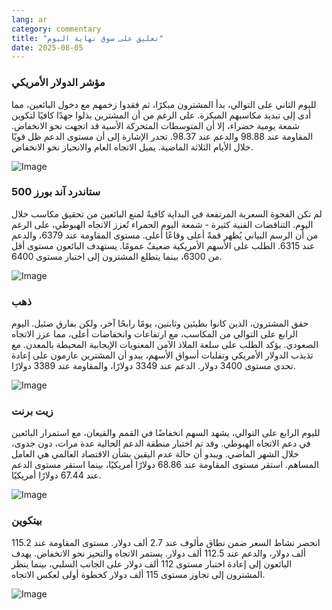 ```yaml
---
lang: ar
category: commentary
title: "تعليق على سوق نهاية اليوم"
date: 2025-08-05
---
```


### مؤشر الدولار الأمريكي

لليوم الثاني على التوالي، بدأ المشترون مبكرًا، ثم فقدوا زخمهم مع دخول البائعين، مما أدى إلى تبديد مكاسبهم المبكرة. على الرغم من أن المشترين بذلوا جهدًا كافيًا لتكوين شمعة يومية خضراء، إلا أن المتوسطات المتحركة الأسية قد اتجهت نحو الانخفاض. المقاومة عند 98.88 والدعم عند 98.37. تجدر الإشارة إلى أن مستوى الدعم ظل قويًا خلال الأيام الثلاثة الماضية. يميل الاتجاه العام والانحياز نحو الانخفاض.

![Image](https://markleighedu.github.io/img/Aug-2025/05-Aug-2025/usdindex.jpg)

### ستاندرد آند بورز 500

لم تكن الفجوة السعرية المرتفعة في البداية كافيةً لمنع البائعين من تحقيق مكاسب خلال اليوم. التناقضات الفنية كثيرة - شمعة اليوم الحمراء تُعزز الاتجاه الهبوطي، على الرغم من أن الرسم البياني يُظهر قمةً أعلى وقاعًا أعلى. مستوى المقاومة عند 6379، والدعم عند 6315. الطلب على الأسهم الأمريكية ضعيفٌ عمومًا. يستهدف البائعون مستوى أقل من 6300، بينما يتطلع المشترون إلى اختبار مستوى 6400.

![Image](https://markleighedu.github.io/img/Aug-2025/05-Aug-2025/sp500.jpg)

### ذهب

حقق المشترون، الذين كانوا بطيئين وثابتين، يومًا رابحًا آخر، ولكن بفارق ضئيل. اليوم الرابع على التوالي من المكاسب، مع ارتفاعات وانخفاضات أعلى، مما عزز الاتجاه الصعودي. يؤكد الطلب على سلعة الملاذ الآمن المعنويات الإيجابية المحيطة بالمعدن. مع تذبذب الدولار الأمريكي وتقلبات أسواق الأسهم، يبدو أن المشترين عازمون على إعادة تحدي مستوى 3400 دولار. الدعم عند 3349 دولارًا، والمقاومة عند 3389 دولارًا.

![Image](https://markleighedu.github.io/img/Aug-2025/05-Aug-2025/gold.jpg)

### زيت برنت

لليوم الرابع على التوالي، يشهد السهم انخفاضًا في القمم والقيعان، مع استمرار البائعين في دعم الاتجاه الهبوطي. وقد تم اختبار منطقة الدعم الحالية عدة مرات، دون جدوى، خلال الشهر الماضي. ويبدو أن حالة عدم اليقين بشأن الاقتصاد العالمي هي العامل المساهم. استقر مستوى المقاومة عند 68.86 دولارًا أمريكيًا، بينما استقر مستوى الدعم عند 67.44 دولارًا أمريكيًا.

![Image](https://markleighedu.github.io/img/Aug-2025/05-Aug-2025/brentoil.jpg)

### بيتكوين

انحصر نشاط السعر ضمن نطاق مألوف عند 2.7 ألف دولار. مستوى المقاومة عند 115.2 ألف دولار، والدعم عند 112.5 ألف دولار. يستمر الاتجاه والتحيز نحو الانخفاض. يهدف البائعون إلى إعادة اختبار مستوى 112 ألف دولار على الجانب السلبي، بينما ينظر المشترون إلى تجاوز مستوى 115 ألف دولار كخطوة أولى لعكس الاتجاه.

![Image](https://markleighedu.github.io/img/Aug-2025/05-Aug-2025/bitcoin.jpg)

